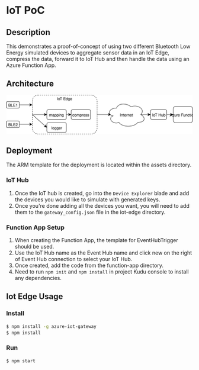 # IoT PoC

## Description

This demonstrates a proof-of-concept of using two different Bluetooth Low Energy simulated devices to aggregate sensor data in an IoT Edge, compress the data, forward it to IoT Hub and then handle the data using an Azure Function App.

## Architecture

![Architecture](assets/architecture.svg)

## Deployment

The ARM template for the deployment is located within the assets directory. 

### IoT Hub

1. Once the IoT hub is created, go into the `Device Explorer` blade and add the devices you would like to simulate with generated keys.
2. Once you're done adding all the devices you want, you will need to add them to the `gateway_config.json` file in the iot-edge directory.

### Function App Setup

1. When creating the Function App, the template for EventHubTrigger should be used.
2. Use the IoT Hub name as the Event Hub name and click new on the right of Event Hub connection to select your IoT Hub.
3. Once created, add the code from the function-app directory.
4. Need to run `npm init` and `npm install` in project Kudu console to install any dependencies.

## Iot Edge Usage

### Install
```bash
$ npm install -g azure-iot-gateway
$ npm install
```

### Run
```bash
$ npm start
```